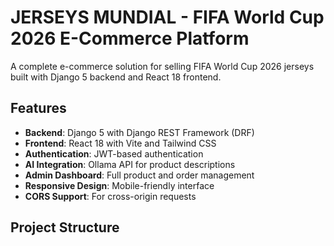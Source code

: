 # JERSEYS MUNDIAL - FIFA World Cup 2026 E-Commerce Platform

A complete e-commerce solution for selling FIFA World Cup 2026 jerseys built with Django 5 backend and React 18 frontend.

## Features

- **Backend**: Django 5 with Django REST Framework (DRF)
- **Frontend**: React 18 with Vite and Tailwind CSS
- **Authentication**: JWT-based authentication
- **AI Integration**: Ollama API for product descriptions
- **Admin Dashboard**: Full product and order management
- **Responsive Design**: Mobile-friendly interface
- **CORS Support**: For cross-origin requests

## Project Structure
